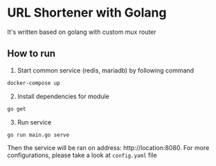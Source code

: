 # URL Shortener with Golang

It's written based on golang with custom mux router

## How to run
1. Start common service (redis, mariadb) by following command
```bash
docker-compose up
```

2. Install dependencies for module
```bash
go get
```

3. Run service
```bash
go run main.go serve
```

Then the service will be ran on address: http://location:8080. For more configurations, please take a look at `config.yaml` file
